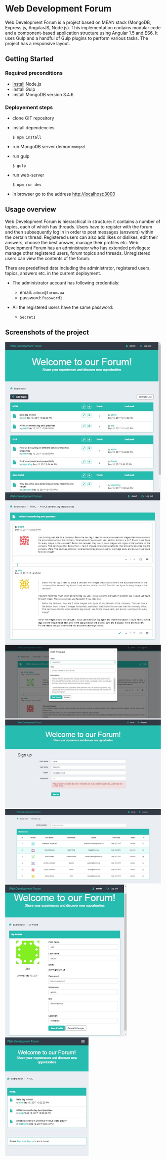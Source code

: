 # Web Development Forum

Web Development Forum is a project based on MEAN stack (MongoDB, Express.js, AngularJS, Node.js). This implementation contains modular code and a component-based application structure using Angular 1.5 and ES6. It uses Gulp and a handful of Gulp plugins to perform various tasks. The project has a responsive layout.

## Getting Started

### Required preconditions

* [install](https://howtonode.org/how-to-install-nodejs) Node.js
* install Gulp
* install MongoDB version 3.4.6

### Deployement steps

* clone GIT repository
* install dependencies
    ```
    $ npm install
    ```
* run MongoDB server demon `mongod`

* run gulp
    ```
    $ gulp
    ```
* run web-server
    ```
    $ npm run dev
    ```

* in browser go to the address [http://localhost:3000](http://localhost:3000)

## Usage overview

Web Development Forum is hierarchical in structure: it contains a number of topics, each of which has threads. Users have to register with the forum and then subsequently log in in order to post messages (answers) within the certain thread. Registered users can also add likes or dislikes, edit their answers, choose the best answer, manage their profiles etc. Web Development Forum has an administrator who has extended privileges: manage other registered users, forum topics and threads. Unregistered users can view the contents of the forum. 

There are predefined data including the administrator, registered users, topics, answers etc. in the current deployment.

* The administrator account has following credentials:
  * email: `admin@forum.ua`
  * password: `Password1`
  
* All the registered users have the same password:
  * `Secret1`

## Screenshots of the project

![Board index, screen resolution 600x480 px](screenshots/01.jpg)
![Thread, screen resolution 600x480 px](screenshots/02.jpg)
![Edit thread, screen resolution 1366x768 px](screenshots/03.jpg)
![Sign up, screen resolution 600x480 px](screenshots/04.jpg)
![Member list, screen resolution 1366x768 px](screenshots/05.jpg)
![Admin profile, screen resolution 400x480 px](screenshots/06.jpg)
![Topic, screen resolution 320x480 px](screenshots/07.jpg)
